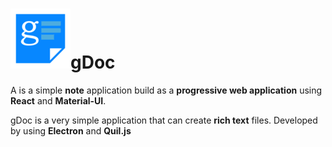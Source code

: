 # ![enter image description here](https://raw.githubusercontent.com/kanushka/gDoc/master/assets/images/gdoc-icon-96x96.png)gDoc

A is a simple **note** application build as a **progressive web application** using **React** and **Material-UI**.

gDoc is a very simple application that can create **rich text** files. Developed by using **Electron** and **Quil.js**
